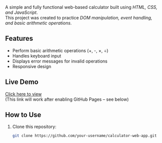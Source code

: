 A simple and fully functional web-based calculator built using *HTML, CSS, and JavaScript*.  
This project was created to practice *DOM manipulation, event handling, and basic arithmetic operations*.

## Features
- Perform basic arithmetic operations (+, -, ×, ÷)
- Handles keyboard input
- Displays error messages for invalid operations
- Responsive design

## Live Demo
[Click here to view](https://your-username.github.io/calculator-web-app/)  
(This link will work after enabling GitHub Pages – see below)

## How to Use
1. Clone this repository:
   ```bash
   git clone https://github.com/your-username/calculator-web-app.git
